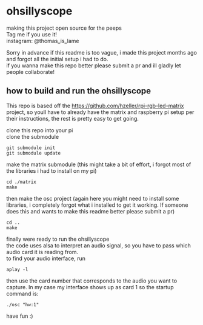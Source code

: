 # ohsillyscope
making this project open source for the peeps \
Tag me if you use it! \
instagram: @thomas_is_lame

Sorry in advance if this readme is too vague, i made this project months ago and forgot all the initial setup i had to do.\
if you wanna make this repo better please submit a pr and ill gladly let people collaborate!

## how to build and run the ohsillyscope
This repo is based off the https://github.com/hzeller/rpi-rgb-led-matrix project, so youll have to already have the matrix and raspberry pi setup per their instructions, the rest is pretty easy to get going.

clone this repo into your pi\
clone the submodule 
```
git submodule init 
git submodule update
```
make the matrix submodule (this might take a bit of effort, i forgot most of the libraries i had to install on my pi)
```
cd ./matrix
make
```
then make the osc project (again here you might need to install some libraries, i completely forgot what i installed to get it working. If someone does this and wants to make this readme better please submit a pr)
```
cd ..
make
```
finally were ready to run the ohsillyscope\
the code uses alsa to interpret an audio signal, so you have to pass which audio card it is reading from.\
to find your audio interface, run
```
aplay -l
```
then use the card number that corresponds to the audio you want to capture. In my case my interface shows up as card 1 so the startup command is:
```
./osc "hw:1"
```

have fun :)

